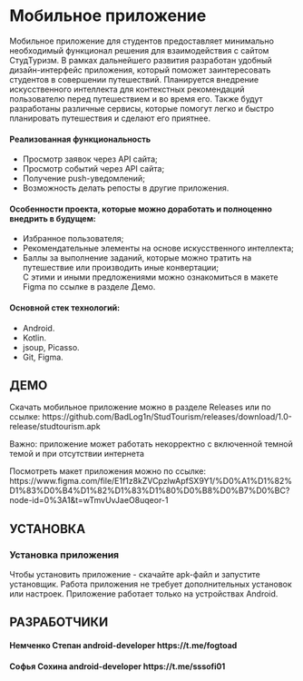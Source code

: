 # Мобильное приложение

<p>Мобильное приложение для студентов предоставляет минимально необходимый функционал решения для взаимодействия с сайтом СтудТуризм. В рамках дальнейшего развития разработан удобный дизайн-интерфейс приложения, который поможет заинтересовать студентов в совершении путешествий. Планируется внедрение искусственного интеллекта для контекстных рекомендаций пользователю перед путешествием и во время его. Также будут разработаны различные сервисы, которые помогут легко и быстро планировать путешествия и сделают его приятнее.</p>

<h4>Реализованная функциональность</h4>
<ul>
    <li>Просмотр заявок через API сайта;</li>
    <li>Просмотр событий через API сайта;</li>
    <li>Получение push-уведомлений;</li>
    <li>Возможность делать репосты в другие приложения.</li>
</ul> 
<h4>Особенности проекта, которые можно доработать и полноценно внедрить в будущем:</h4>
<ul>
 <li>Избранное пользователя;</li>
 <li>Рекомендательные элементы на основе искусственного интеллекта;</li>
 <li>Баллы за выполнение заданий, которые можно тратить на путешествие или производить иные конвертации;</li> 
 </li>С этими и иными предложениями можно ознакомиться в макете Figma по ссылке в разделе Демо.</li> 
 </ul>
<h4>Основной стек технологий:</h4>
<ul>
  <li>Android.</li>
	<li>Kotlin.</li>
  <li>jsoup, Picasso.</li>
	<li>Git, Figma.</li>
  
 </ul>
 
ДЕМО
------------
<p>Скачать мобильное приложение можно в разделе Releases или по ссылке: https://github.com/BadLog1n/StudTourism/releases/download/1.0-release/studtourism.apk
<p>Важно: приложение может работать некорректно с включенной темной темой и при отсутствии интернета<p>
<p>Посмотреть макет приложения можно по ссылке: https://www.figma.com/file/E1f1z8kZVCpzlwApfSX9Y1/%D0%A1%D1%82%D1%83%D0%B4%D1%82%D1%83%D1%80%D0%B8%D0%B7%D0%BC?node-id=0%3A1&t=wTmvUvJaeO8uqeor-1</p>

УСТАНОВКА
------------
### Установка приложения

Чтобы установить приложение - скачайте apk-файл и запустите установщик. Работа приложения не требует дополнительных установок или настроек. Приложение работает только на устройствах Android.


РАЗРАБОТЧИКИ
------------
<h4>Немченко Степан android-developer https://t.me/fogtoad </h4>
<h4>Софья Сохина android-developer https://t.me/sssofi01 </h4>


